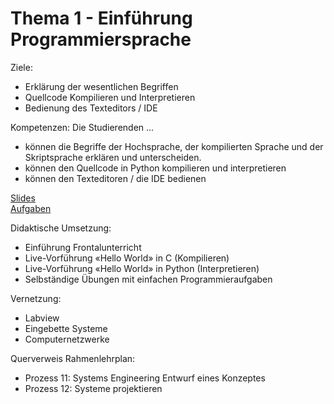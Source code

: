 # Thema 1 - Einführung Programmiersprache

Ziele:
* Erklärung der wesentlichen Begriffen
* Quellcode Kompilieren und Interpretieren
* Bedienung des Texteditors / IDE

Kompetenzen:
Die Studierenden ...
* können die Begriffe der Hochsprache, der kompilierten Sprache und der Skriptsprache erklären und unterscheiden.
* können den Quellcode in Python kompilieren und interpretieren
* können den Texteditoren / die IDE bedienen

[Slides](topic-1/slide.md)  
[Aufgaben](topic-1/excercise.md)

Didaktische Umsetzung:

- Einführung Frontalunterricht
- Live-Vorführung «Hello World» in C (Kompilieren)
- Live-Vorführung «Hello World» in Python (Interpretieren)
- Selbständige Übungen mit einfachen Programmieraufgaben

Vernetzung:
- Labview
- Eingebette Systeme
- Computernetzwerke

Querverweis Rahmenlehrplan:
* Prozess 11: Systems Engineering Entwurf eines Konzeptes
* Prozess 12: Systeme projektieren
